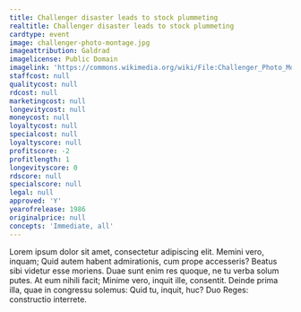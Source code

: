 ```yaml
---
title: Challenger disaster leads to stock plummeting
realtitle: Challenger disaster leads to stock plummeting
cardtype: event
image: challenger-photo-montage.jpg
imageattribution: Galdrad
imagelicense: Public Domain
imagelink: 'https://commons.wikimedia.org/wiki/File:Challenger_Photo_Montage.jpg'
staffcost: null
qualitycost: null
rdcost: null
marketingcost: null
longevitycost: null
moneycost: null
loyaltycost: null
specialcost: null
loyaltyscore: null
profitscore: -2
profitlength: 1
longevityscore: 0
rdscore: null
specialscore: null
legal: null
approved: 'Y'
yearofrelease: 1986
originalprice: null
concepts: 'Immediate, all'
---
```


Lorem ipsum dolor sit amet, consectetur adipiscing elit. Memini vero, inquam; Quid autem habent admirationis, cum prope accesseris? Beatus sibi videtur esse moriens. Duae sunt enim res quoque, ne tu verba solum putes. At eum nihili facit; Minime vero, inquit ille, consentit. Deinde prima illa, quae in congressu solemus: Quid tu, inquit, huc? Duo Reges: constructio interrete.
